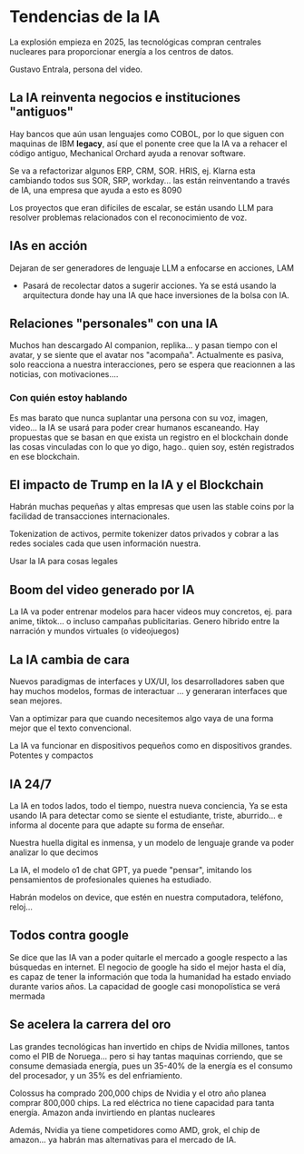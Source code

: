 # Tendencias de la IA

La explosión empieza en 2025, las tecnológicas compran centrales nucleares para proporcionar energía a los centros de datos.

Gustavo Entrala, persona del video. 


## La IA reinventa negocios e instituciones "antiguos"

Hay bancos que aún usan lenguajes como COBOL, por lo que siguen con maquinas de IBM **legacy**, así que el ponente cree que la IA va a rehacer el código antiguo, Mechanical Orchard ayuda a renovar software.

Se va a refactorizar algunos ERP, CRM, SOR. HRIS, ej. Klarna esta cambiando todos sus SOR, SRP, workday... las están reinventando a través de IA, una empresa que ayuda a esto es 8090

Los proyectos que eran difíciles de escalar, se están usando LLM para resolver problemas relacionados con el reconocimiento de voz.

## IAs en acción

Dejaran de ser generadores de lenguaje LLM a enfocarse en acciones, LAM
- Pasará de recolectar datos a sugerir acciones.
Ya se está usando la arquitectura donde hay una IA que hace inversiones de la bolsa con IA.


## Relaciones "personales" con una IA

Muchos han descargado AI companion, replika... y pasan tiempo con el avatar, y se siente que el avatar nos "acompaña".
Actualmente es pasiva, solo reacciona a nuestra interacciones, pero se espera  que reacionnen a las noticias, con motivaciones....


### Con quién estoy hablando

Es mas barato que nunca suplantar una persona con su voz, imagen, video... la IA se usará para poder crear humanos escaneando.
Hay propuestas que se basan en que exista un registro en el blockchain donde las cosas vinculadas con lo que yo digo, hago.. quien soy, estén registrados en ese blockchain.

## El impacto de Trump en la IA y el Blockchain

Habrán muchas pequeñas y altas empresas que usen las stable coins por la facilidad de transacciones internacionales.

Tokenization de activos, permite tokenizer datos privados y cobrar a las redes sociales cada que usen información nuestra.

Usar la IA para cosas legales

## Boom del video generado por IA

La IA va poder entrenar modelos para hacer videos muy concretos, ej. para anime, tiktok... o incluso campañas publicitarias.
Genero hibrido entre la narración y mundos virtuales (o videojuegos)


## La IA cambia de cara

Nuevos paradigmas de interfaces y UX/UI, los desarrolladores saben que hay muchos modelos, formas de interactuar … y generaran interfaces que sean mejores.

Van a optimizar para que cuando necesitemos algo vaya de una forma mejor que el texto convencional.

La IA va funcionar en dispositivos pequeños como en dispositivos grandes. Potentes y compactos

## IA 24/7

La IA en todos lados, todo el tiempo, nuestra nueva conciencia, 
Ya se esta usando IA para detectar como se siente el estudiante, triste, aburrido... e informa al docente para que adapte su forma de enseñar.

Nuestra huella digital es inmensa, y un modelo de lenguaje grande va poder analizar lo que decimos

La IA, el modelo o1 de chat GPT, ya puede "pensar", imitando los pensamientos de profesionales quienes ha estudiado.

Habrán modelos on device, que estén en nuestra computadora, teléfono, reloj...


## Todos contra google

Se dice que las IA van a poder quitarle el mercado a google respecto a las búsquedas en internet.
El negocio de google ha sido el mejor hasta el día, es capaz de tener la información que toda la humanidad ha estado enviado durante varios años.
La capacidad de google casi monopolística se verá mermada


## Se acelera la carrera del oro

Las grandes tecnológicas han invertido en chips de Nvidia millones, tantos como el PIB de Noruega... pero si hay tantas maquinas corriendo, que se consume demasiada energía, pues un 35-40% de la energía es el consumo del procesador, y un 35% es del enfriamiento.

Colossus ha comprado 200,000 chips de Nvidia y el otro año planea comprar 800,000 chips. La red eléctrica no tiene capacidad para tanta energía. Amazon anda invirtiendo en plantas nucleares

Además, Nvidia ya tiene competidores como AMD, grok, el chip de amazon... ya habrán mas alternativas para el mercado de IA.